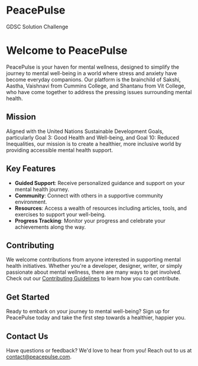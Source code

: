 # PeacePulse
GDSC Solution Challenge
# Welcome to PeacePulse

PeacePulse is your haven for mental wellness, designed to simplify the journey to mental well-being in a world where stress and anxiety have become everyday companions. Our platform is the brainchild of Sakshi, Aastha, Vaishnavi from Cummins College, and Shantanu from Vit College, who have come together to address the pressing issues surrounding mental health.

## Mission

Aligned with the United Nations Sustainable Development Goals, particularly Goal 3: Good Health and Well-being, and Goal 10: Reduced Inequalities, our mission is to create a healthier, more inclusive world by providing accessible mental health support.

## Key Features

- **Guided Support**: Receive personalized guidance and support on your mental health journey.
- **Community**: Connect with others in a supportive community environment.
- **Resources**: Access a wealth of resources including articles, tools, and exercises to support your well-being.
- **Progress Tracking**: Monitor your progress and celebrate your achievements along the way.

## Contributing

We welcome contributions from anyone interested in supporting mental health initiatives. Whether you're a developer, designer, writer, or simply passionate about mental wellness, there are many ways to get involved. Check out our [Contributing Guidelines](CONTRIBUTING.md) to learn how you can contribute.

## Get Started

Ready to embark on your journey to mental well-being? Sign up for PeacePulse today and take the first step towards a healthier, happier you.

## Contact Us

Have questions or feedback? We'd love to hear from you! Reach out to us at [contact@peacepulse.com](mailto:contact@peacepulse.com).
